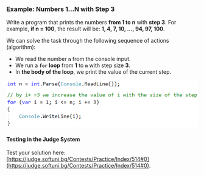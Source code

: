### Example: Numbers 1...N with Step 3 

Write a program that prints the numbers **from 1 to n** with **step 3**. For example, **if n = 100**, the result will be: **1, 4, 7, 10, …, 94, 97, 100**.

We can solve the task through the following sequence of actions (algorithm):

  * We read the number **`n`** from the console input.
  * We run a **`for` loop** from **1** to **`n`** with step size **3**.
  * In **the body of the loop**, we print the value of the current step.
  
![](/assets/chapter-7-images/01.Numbers-1-to-n-01.png)

#### Testing in the Judge System

Test your solution here: [https://judge.softuni.bg/Contests/Practice/Index/514#0](https://judge.softuni.bg/Contests/Practice/Index/514#0).
